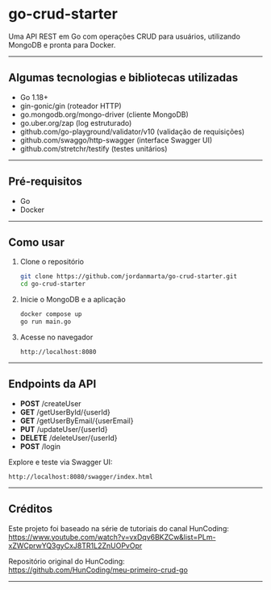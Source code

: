 # go-crud-starter

Uma API REST em Go com operações CRUD para usuários, utilizando MongoDB e pronta para Docker.

---

## Algumas tecnologias e bibliotecas utilizadas

- Go 1.18+  
- gin-gonic/gin (roteador HTTP)  
- go.mongodb.org/mongo-driver (cliente MongoDB)  
- go.uber.org/zap (log estruturado)  
- github.com/go-playground/validator/v10 (validação de requisições)  
- github.com/swaggo/http-swagger (interface Swagger UI)  
- github.com/stretchr/testify (testes unitários)

---

## Pré-requisitos

- Go  
- Docker  

---

## Como usar

1. Clone o repositório  
   ```bash
   git clone https://github.com/jordanmarta/go-crud-starter.git
   cd go-crud-starter
   ```

2. Inicie o MongoDB e a aplicação  
   ```bash
   docker compose up
   go run main.go
   ```

3. Acesse no navegador  
   ```
   http://localhost:8080
   ```

---

## Endpoints da API

- **POST**   /createUser  
- **GET**    /getUserById/{userId}  
- **GET**    /getUserByEmail/{userEmail}  
- **PUT**    /updateUser/{userId}  
- **DELETE** /deleteUser/{userId}  
- **POST**   /login  

Explore e teste via Swagger UI:  
```
http://localhost:8080/swagger/index.html
```

---

## Créditos

Este projeto foi baseado na série de tutoriais do canal HunCoding:  
https://www.youtube.com/watch?v=vxDqv6BKZCw&list=PLm-xZWCprwYQ3gyCxJ8TR1L2ZnUOPvOpr  

Repositório original do HunCoding:  
https://github.com/HunCoding/meu-primeiro-crud-go

---
